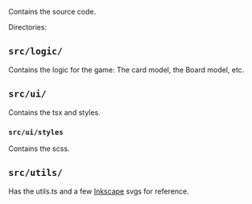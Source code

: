 Contains the source code.

Directories:

## `src/logic/`

Contains the logic for the game: The card model, the Board model, etc.

## `src/ui/`

Contains the tsx and styles.

### `src/ui/styles`

Contains the scss.

## `src/utils/`

Has the utils.ts and a few [Inkscape](http://inkscape.org) svgs for reference.
